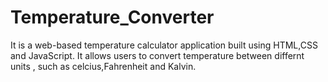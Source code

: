 # Temperature_Converter 
It is a web-based temperature calculator application built using HTML,CSS and JavaScript. It allows users to convert temperature between differnt units , such as celcius,Fahrenheit and Kalvin. 
